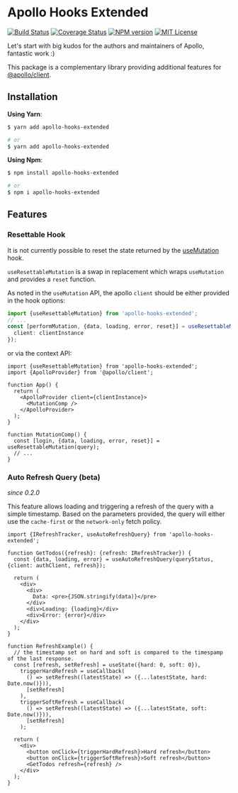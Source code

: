 # Apollo Hooks Extended

[![Build Status](https://travis-ci.org/marc-ed-raffalli/apollo-hooks-extended.svg?branch=master)](https://travis-ci.org/marc-ed-raffalli/apollo-hooks-extended)
[![Coverage Status](https://coveralls.io/repos/github/marc-ed-raffalli/apollo-hooks-extended/badge.svg?branch=master)](https://coveralls.io/github/marc-ed-raffalli/apollo-hooks-extended?branch=master)
[![NPM version](https://img.shields.io/npm/v/apollo-hooks-extended.svg)](https://www.npmjs.com/package/apollo-hooks-extended)
[![MIT License](https://img.shields.io/badge/License-MIT-green.svg)](https://github.com/marc-ed-raffalli/apollo-hooks-extended/blob/master/LICENSE)

Let's start with big kudos for the authors and maintainers of Apollo, fantastic work :)

This package is a complementary library providing additional features for
[@apollo/client](https://www.apollographql.com/docs/react/).

## Installation

**Using Yarn**:

```bash
$ yarn add apollo-hooks-extended

# or
$ yarn add apollo-hooks-extended
```

**Using Npm**:

```bash
$ npm install apollo-hooks-extended

# or
$ npm i apollo-hooks-extended
```

## Features

### Resettable Hook

It is not currently possible to reset the state returned by the
[useMutation](https://www.apollographql.com/docs/react/data/mutations/#usemutation-api) hook.

`useResettableMutation` is a swap in replacement which wraps `useMutation` and provides a `reset` function.

As noted in the `useMutation` API, the apollo `client` should be either provided in the hook options:

```typescript
import {useResettableMutation} from 'apollo-hooks-extended';
// ...
const [performMutation, {data, loading, error, reset}] = useResettableMutation(query, {
  client: clientInstance
});
```

or via the context API:

```tsx
import {useResettableMutation} from 'apollo-hooks-extended';
import {ApolloProvider} from '@apollo/client';

function App() {
  return (
    <ApolloProvider client={clientInstance}>
      <MutationComp />
    </ApolloProvider>
  );
}

function MutationComp() {
  const [login, {data, loading, error, reset}] = useResettableMutation(query);
  // ...
}
```

### Auto Refresh Query (beta)

_since 0.2.0_

This feature allows loading and triggering a refresh of the query with a simple timestamp.
Based on the parameters provided, the query will either use the `cache-first` or the `network-only` fetch policy.

```tsx
import {IRefreshTracker, useAutoRefreshQuery} from 'apollo-hooks-extended';

function GetTodos({refresh}: {refresh: IRefreshTracker}) {
  const {data, loading, error} = useAutoRefreshQuery(queryStatus, {client: authClient, refresh});

  return (
    <div>
      <div>
        Data: <pre>{JSON.stringify(data)}</pre>
      </div>
      <div>Loading: {loading}</div>
      <div>Error: {error}</div>
    </div>
  );
}

function RefreshExample() {
  // the timestamp set on hard and soft is compared to the timespamp of the last response.
  const [refresh, setRefresh] = useState({hard: 0, soft: 0}),
    triggerHardRefresh = useCallback(
      () => setRefresh((latestState) => ({...latestState, hard: Date.now()})),
      [setRefresh]
    ),
    triggerSoftRefresh = useCallback(
      () => setRefresh((latestState) => ({...latestState, soft: Date.now()})),
      [setRefresh]
    );

  return (
    <div>
      <button onClick={triggerHardRefresh}>Hard refresh</button>
      <button onClick={triggerSoftRefresh}>Soft refresh</button>
      <GetTodos refresh={refresh} />
    </div>
  );
}
```
